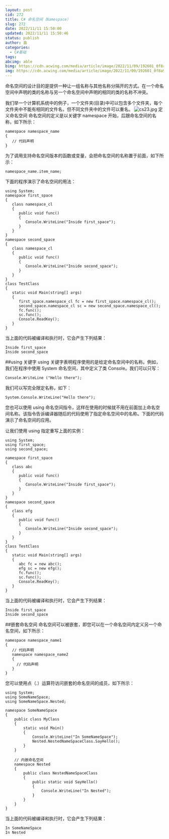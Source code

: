 ```yaml
---
layout: post
cid: 272
title: C# 命名空间（Namespace）
slug: 272
date: 2022/11/11 15:50:00
updated: 2022/11/11 15:50:46
status: publish
author: 翕
categories: 
  - C#基础
tags: 
abcimg: able
bimg: https://cdn.acwing.com/media/article/image/2022/11/09/192601_0f8a9fdd5f-C-300x184.png
img: https://cdn.acwing.com/media/article/image/2022/11/09/192601_0f8a9fdd5f-C-300x184.png
---
```



命名空间的设计目的是提供一种让一组名称与其他名称分隔开的方式。在一个命名空间中声明的类的名称与另一个命名空间中声明的相同的类的名称不冲突。

我们举一个计算机系统中的例子，一个文件夹(目录)中可以包含多个文件夹，每个文件夹中不能有相同的文件名，但不同文件夹中的文件可以重名。
![cs23.jpg](https://cdn.acwing.com/media/article/image/2022/11/11/192601_4c8f48d661-cs23.jpg) 
定义命名空间
命名空间的定义是以关键字 namespace 开始，后跟命名空间的名称，如下所示：
```
namespace namespace_name
{
   // 代码声明
}
```
为了调用支持命名空间版本的函数或变量，会把命名空间的名称置于前面，如下所示：
```
namespace_name.item_name;
```
下面的程序演示了命名空间的用法：
```
using System;
namespace first_space
{
   class namespace_cl
   {
      public void func()
      {
         Console.WriteLine("Inside first_space");
      }
   }
}
namespace second_space
{
   class namespace_cl
   {
      public void func()
      {
         Console.WriteLine("Inside second_space");
      }
   }
}  
class TestClass
{
   static void Main(string[] args)
   {
      first_space.namespace_cl fc = new first_space.namespace_cl();
      second_space.namespace_cl sc = new second_space.namespace_cl();
      fc.func();
      sc.func();
      Console.ReadKey();
   }
}
```
当上面的代码被编译和执行时，它会产生下列结果：
```
Inside first_space
Inside second_space
```
##using 关键字
using 关键字表明程序使用的是给定命名空间中的名称。例如，我们在程序中使用 System 命名空间，其中定义了类 Console。我们可以只写：
```
Console.WriteLine ("Hello there");
```
我们可以写完全限定名称，如下：
```
System.Console.WriteLine("Hello there");
```
您也可以使用 using 命名空间指令，这样在使用的时候就不用在前面加上命名空间名称。该指令告诉编译器随后的代码使用了指定命名空间中的名称。下面的代码演示了命名空间的应用。

让我们使用 using 指定重写上面的实例：
```
using System;
using first_space;
using second_space;

namespace first_space
{
   class abc
   {
      public void func()
      {
         Console.WriteLine("Inside first_space");
      }
   }
}
namespace second_space
{
   class efg
   {
      public void func()
      {
         Console.WriteLine("Inside second_space");
      }
   }
}  
class TestClass
{
   static void Main(string[] args)
   {
      abc fc = new abc();
      efg sc = new efg();
      fc.func();
      sc.func();
      Console.ReadKey();
   }
}
```
当上面的代码被编译和执行时，它会产生下列结果：
```
Inside first_space
Inside second_space
```
##嵌套命名空间
命名空间可以被嵌套，即您可以在一个命名空间内定义另一个命名空间，如下所示：
```
namespace namespace_name1 
{
   // 代码声明
   namespace namespace_name2 
   {
     // 代码声明
   }
}
```
您可以使用点（.）运算符访问嵌套的命名空间的成员，如下所示：
```
using System;
using SomeNameSpace;
using SomeNameSpace.Nested;

namespace SomeNameSpace
{
    public class MyClass
    {
        static void Main()
        {
            Console.WriteLine("In SomeNameSpace");
            Nested.NestedNameSpaceClass.SayHello();
        }
    }

    // 内嵌命名空间
    namespace Nested  
    {
        public class NestedNameSpaceClass
        {
            public static void SayHello()
            {
                Console.WriteLine("In Nested");
            }
        }
    }
}
```
当上面的代码被编译和执行时，它会产生下列结果：
```
In SomeNameSpace
In Nested
```